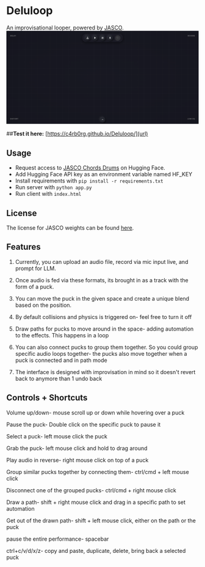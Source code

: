 # Deluloop
An improvisational looper, powered by [JASCO](https://github.com/facebookresearch/audiocraft/blob/main/docs/JASCO.md).
![image showcasing the Deluloop interface](image.png)

##**Test it here:** [https://c4rb0rg.github.io/Deluloop/](url)

## Usage
- Request access to [JASCO Chords Drums](https://huggingface.co/facebook/jasco-chords-drums-400M) on Hugging Face.
- Add Hugging Face API key as an environment variable named HF_KEY
- Install requirements with ``pip install -r requirements.txt``
- Run server with ``python app.py``
- Run client with ``index.html``

## License
The license for JASCO weights can be found [here](https://github.com/facebookresearch/audiocraft/blob/896ec7c47f5e5d1e5aa1e4b260c4405328bf009d/LICENSE_weights).

## Features
1. Currently, you can upload an audio file, record via mic input live, and prompt for LLM.

2. Once audio is fed via these formats, its brought in as a track with the form of a puck.

3. You can move the puck in the given space and create a unique blend based on the position.

4. By default collisions and physics is triggered on- feel free to turn it off

5. Draw paths for pucks to move around in the space- adding automation to the effects. This happens in a loop

6. You can also connect pucks to group them together. So you could group specific audio loops together- the pucks also move together when a puck is connected and in path mode

7. The interface is designed with improvisation in mind so it doesn't revert back to anymore than 1 undo back

## Controls + Shortcuts
Volume up/down- mouse scroll up or down while hovering over a puck

Pause the puck- Double click on the specific puck to pause it

Select a puck- left mouse click the puck

Grab the puck- left mouse click and hold to drag around

Play audio in reverse- right mouse click on top of a puck

Group similar pucks together by connecting them- ctrl/cmd + left mouse click 

Disconnect one of the grouped pucks- ctrl/cmd + right mouse click

Draw a path- shift + right mouse click and drag in a specific path to set automation

Get out of the drawn path- shift + left mouse click, either on the path or the puck

pause the entire performance- spacebar

ctrl+c/v/d/x/z- copy and paste, duplicate, delete, bring back a selected puck


